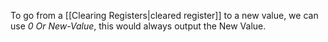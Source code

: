 To go from a [[Clearing Registers|cleared register]] to a new value, we can use *0 Or New-Value*, this would always output the New Value.